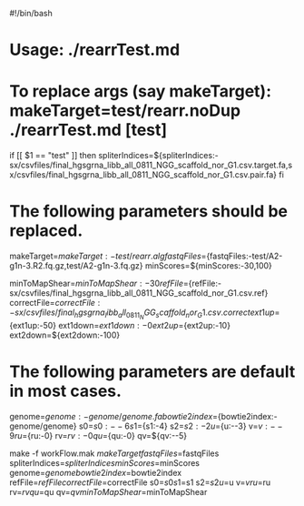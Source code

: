 #!/bin/bash

# Usage: ./rearrTest.md
# To replace args (say makeTarget): makeTarget=test/rearr.noDup ./rearrTest.md [test]

if [[ $1 == "test" ]]
then
    spliterIndices=${spliterIndices:-sx/csvfiles/final_hgsgrna_libb_all_0811_NGG_scaffold_nor_G1.csv.target.fa,sx/csvfiles/final_hgsgrna_libb_all_0811_NGG_scaffold_nor_G1.csv.pair.fa}
fi

# The following parameters should be replaced.
makeTarget=${makeTarget:-test/rearr.alg}
fastqFiles=${fastqFiles:-test/A2-g1n-3.R2.fq.gz,test/A2-g1n-3.fq.gz}
minScores=${minScores:-30,100}

minToMapShear=${minToMapShear:-30}
refFile=${refFile:-sx/csvfiles/final_hgsgrna_libb_all_0811_NGG_scaffold_nor_G1.csv.ref}
correctFile=${correctFile:-sx/csvfiles/final_hgsgrna_libb_all_0811_NGG_scaffold_nor_G1.csv.correct}
ext1up=${ext1up:-50}
ext1down=${ext1down:-0}
ext2up=${ext2up:-10}
ext2down=${ext2down:-100}

# The following parameters are default in most cases.
genome=${genome:-genome/genome.fa}
bowtie2index=${bowtie2index:-genome/genome}
s0=${s0:--6}
s1=${s1:-4}
s2=${s2:-2}
u=${u:--3}
v=${v:--9}
ru=${ru:-0}
rv=${rv:-0}
qu=${qu:-0}
qv=${qv:--5}

make -f workFlow.mak $makeTarget fastqFiles=$fastqFiles spliterIndices=$spliterIndices minScores=$minScores genome=$genome bowtie2index=$bowtie2index refFile=$refFile correctFile=$correctFile s0=$s0 s1=$s1 s2=$s2 u=$u v=$v ru=$ru rv=$rv qu=$qu qv=$qv minToMapShear=$minToMapShear
